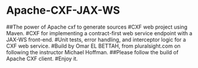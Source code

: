 # Apache-CXF-JAX-WS
##The power of Apache cxf to generate sources
#CXF web project using Maven. 
#CXF for implementing a contract-first web service endpoint with a JAX-WS front-end.
#Unit tests, error handling, and interceptor logic for a CXF web service.
#Build by Omar EL BETTAH, from pluralsight.com on following the instructor Michael Hoffman.
##Please follow the build of Apache CXF client.
#Enjoy it.
